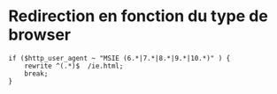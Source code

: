# Redirection en fonction du type de browser

        
    if ($http_user_agent ~ "MSIE (6.*|7.*|8.*|9.*|10.*)" ) {
        rewrite ^(.*)$  /ie.html;
        break;
    }
    